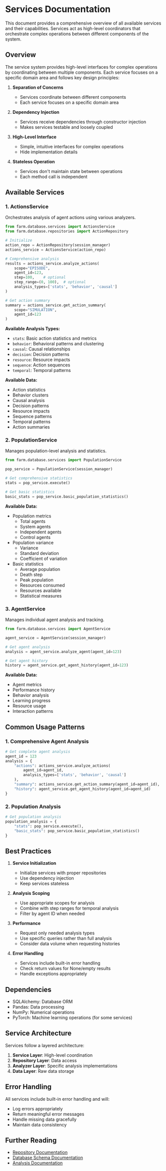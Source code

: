 # Services Documentation

This document provides a comprehensive overview of all available services and their capabilities. Services act as high-level coordinators that orchestrate complex operations between different components of the system.

## Overview

The service system provides high-level interfaces for complex operations by coordinating between multiple components. Each service focuses on a specific domain area and follows key design principles:

1. **Separation of Concerns**
   - Services coordinate between different components
   - Each service focuses on a specific domain area

2. **Dependency Injection**
   - Services receive dependencies through constructor injection
   - Makes services testable and loosely coupled

3. **High-Level Interface**
   - Simple, intuitive interfaces for complex operations
   - Hide implementation details

4. **Stateless Operation**
   - Services don't maintain state between operations
   - Each method call is independent

## Available Services

### 1. ActionsService
Orchestrates analysis of agent actions using various analyzers.

```python
from farm.database.services import ActionsService
from farm.database.repositories import ActionRepository

# Initialize
action_repo = ActionRepository(session_manager)
actions_service = ActionsService(action_repo)

# Comprehensive analysis
results = actions_service.analyze_actions(
    scope="EPISODE",
    agent_id=123,
    step=100,    # optional
    step_range=(0, 100),  # optional
    analysis_types=['stats', 'behavior', 'causal']
)

# Get action summary
summary = actions_service.get_action_summary(
    scope="SIMULATION",
    agent_id=123
)
```

**Available Analysis Types:**
- `stats`: Basic action statistics and metrics
- `behavior`: Behavioral patterns and clustering
- `causal`: Causal relationships
- `decision`: Decision patterns
- `resource`: Resource impacts
- `sequence`: Action sequences
- `temporal`: Temporal patterns

**Available Data:**
- Action statistics
- Behavior clusters
- Causal analysis
- Decision patterns
- Resource impacts
- Sequence patterns
- Temporal patterns
- Action summaries

### 2. PopulationService
Manages population-level analysis and statistics.

```python
from farm.database.services import PopulationService

pop_service = PopulationService(session_manager)

# Get comprehensive statistics
stats = pop_service.execute()

# Get basic statistics
basic_stats = pop_service.basic_population_statistics()
```

**Available Data:**
- Population metrics
  - Total agents
  - System agents
  - Independent agents
  - Control agents
- Population variance
  - Variance
  - Standard deviation
  - Coefficient of variation
- Basic statistics
  - Average population
  - Death step
  - Peak population
  - Resources consumed
  - Resources available
  - Statistical measures

### 3. AgentService
Manages individual agent analysis and tracking.

```python
from farm.database.services import AgentService

agent_service = AgentService(session_manager)

# Get agent analysis
analysis = agent_service.analyze_agent(agent_id=123)

# Get agent history
history = agent_service.get_agent_history(agent_id=123)
```

**Available Data:**
- Agent metrics
- Performance history
- Behavior analysis
- Learning progress
- Resource usage
- Interaction patterns

## Common Usage Patterns

### 1. Comprehensive Agent Analysis
```python
# Get complete agent analysis
agent_id = 123
analysis = {
    "actions": actions_service.analyze_actions(
        agent_id=agent_id,
        analysis_types=['stats', 'behavior', 'causal']
    ),
    "summary": actions_service.get_action_summary(agent_id=agent_id),
    "history": agent_service.get_agent_history(agent_id=agent_id)
}
```

### 2. Population Analysis
```python
# Get population analysis
population_analysis = {
    "stats": pop_service.execute(),
    "basic_stats": pop_service.basic_population_statistics()
}
```

## Best Practices

1. **Service Initialization**
   - Initialize services with proper repositories
   - Use dependency injection
   - Keep services stateless

2. **Analysis Scoping**
   - Use appropriate scopes for analysis
   - Combine with step ranges for temporal analysis
   - Filter by agent ID when needed

3. **Performance**
   - Request only needed analysis types
   - Use specific queries rather than full analysis
   - Consider data volume when requesting histories

4. **Error Handling**
   - Services include built-in error handling
   - Check return values for None/empty results
   - Handle exceptions appropriately

## Dependencies

- SQLAlchemy: Database ORM
- Pandas: Data processing
- NumPy: Numerical operations
- PyTorch: Machine learning operations (for some services)

## Service Architecture

Services follow a layered architecture:
1. **Service Layer**: High-level coordination
2. **Repository Layer**: Data access
3. **Analyzer Layer**: Specific analysis implementations
4. **Data Layer**: Raw data storage

## Error Handling

All services include built-in error handling and will:
- Log errors appropriately
- Return meaningful error messages
- Handle missing data gracefully
- Maintain data consistency

## Further Reading

- [Repository Documentation](repositories.md)
- [Database Schema Documentation](database_schema.md)
- [Analysis Documentation](analysis.md) 
